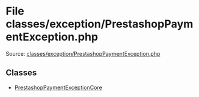 File classes/exception/PrestashopPaymentException.php
=========

Source: [classes/exception/PrestashopPaymentException.php](https://github.com/PrestaShop/PrestaShop/blob/1.5.0.3/classes/exception/PrestashopPaymentException.php)


Classes
-------

* [PrestashopPaymentExceptionCore](class.PrestashopPaymentExceptionCore.md)


